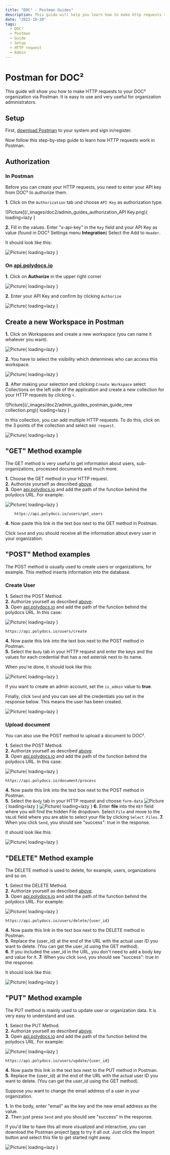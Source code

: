 ```yaml
---
title: "DOC² - Postman Guides"
description: This guide will help you learn how to make http requests via Postman to your DOC² Organization.
date: "2022-10-20"
tags:
  - DOC²
  - Postman
  - Guide
  - Setup
  - HTTP request
  - Admin
---
```



# Postman for DOC²


This guide will show you how to make HTTP requests to your DOC² organization via Postman. It is easy to use and very useful for organization administrators.


## Setup


First, [download Postman](https://www.postman.com/downloads/) to your system and sign in/register.

Now follow this step-by-step guide to learn how HTTP requests work in Postman.


## Authorization

### In Postman

Before you can create your HTTP requests, you need to enter your API key from DOC² to authorize them.

**1.** Click on the `Authorization` tab und choose `API Key` as authorization type.

![Picture](/_images/doc2/admin_guides_authorization_API Key.png){ loading=lazy }

**2.**  Fill in the values. Enter "x-api-key" in the `Key` field and your API Key as value (found in DOC² Settings menu **Integration**) Select the Add to `Header`.

It should look like this:

![Picture](/_images/doc2/admin_guides_authorize_finish.png){ loading=lazy }

### On <a href="https://api.polydocs.io">api.polydocs.io</a>

**1.** Click on **Authorize** in the upper right corner

![Picture](/_images/doc2/admin_guides_doc2-api-authorize.png){ loading=lazy }

**2.** Enter your API Key and confirm by clicking `Authorize`

![Picture](/_images/doc2/admin_guides_doc2-api-authorize_key.png){ loading=lazy }


## Create a new Workspace in Postman

**1.**  Click on Workspaces and create a new workspace (you can name it whatever you want).<br>

![Picture](/_images/doc2/admin_guides_postman_guide_workspace_1.png){ loading=lazy }

**2.**  You have to select the visibility which determines who can access this workspace.

![Picture](/_images/doc2/admin_guides_postman_guide_create-workspace-visibility.png){ loading=lazy }

**3.**  After making your selection and clicking `Create Workspace` select Collections on the left side of the application and create a new collection for your HTTP requests by clicking `+`.

![Picture](/_images/doc2/admin_guides_postman_guide_new collection.png){ loading=lazy }

In this collection, you can add multiple HTTP requests. To do this, click on the 3 points of the collection and select `Add request`.

![Picture](/_images/doc2/admin_guides_add_request.png){ loading=lazy }


## "GET" Method example

The GET method is very useful to get information about users, sub-organizations, processed documents and much more.

**1.**  Choose the GET method in your HTTP request.<br>
**2.**  Authorize yourself as described [above](/doc2/admin-guides/postman-projects/#authorization).<br>
**3.**  Open <a href="https://api.polydocs.io">api.polydocs.io</a> and add the path of the function behind the polydocs URL. For example:

![Picture](/_images/doc2/admin_guide_get_api.png){ loading=lazy }



        https://api.polydocs.io/users/get_users


**4.**  Now paste this link in the text box next to the GET method in Postman.

Click `Send` and you should receive all the information about every user in your organization.


## "POST" Method examples

The POST method is usually used to create users or organizations, for example. This method inserts information into the database.

### Create User

**1.**  Select the POST Method.<br>
**2.**  Authorize yourself as described [above](/doc2/admin-guides/postman-projects/#authorization).<br>
**3.**  Open <a href="https://api.polydocs.io">api.polydocs.io</a> and add the path of the function behind the polydocs URL. In this case:

![Picture](/_images/doc2/admin_guides_post_api.png){ loading=lazy }



    https://api.polydocs.io/users/create


**4.**  Now paste this link into the text box next to the POST method in Postman.<br>
**5.**  Select the `Body` tab in your HTTP request and enter the keys and the values ​​for each credential that has a red asterisk next to its name.

When you're done, it should look like this:

![Picture](/_images/doc2/admin_guide_post_body.png){ loading=lazy }

If you want to create an admin account, set the `is_admin` value to **true**.

Finally, click `Send` and you can see all the credentials you set in the response below. This means the user has been created.

![Picture](/_images/doc2/admin_guides_post_response.png){ loading=lazy }


### Upload document

You can also use the POST method to upload a document to DOC².

**1.**  Select the POST Method.<br>
**2.**  Authorize yourself as described [above](/doc2/admin-guides/postman-projects/#authorization).<br>
**3.**  Open <a href="https://api.polydocs.io">api.polydocs.io</a> and add the path of the function behind the polydocs URL. In this case:

![Picture](/_images/doc2/admin_guides_post_document-process.png){ loading=lazy }



    https://api.polydocs.io/document/process


**4.**  Now paste this link into the text box next to the POST method in Postman.<br>
**5.**  Select the `Body` tab in your HTTP request and choose `form-data`
![Picture](/_images/doc2/admin_guides_post_document-process_body-form-data-file.png){ loading=lazy }
![Picture](/_images/doc2/admin_guides_post_document-process_key-value-send.png){ loading=lazy }
**6.**  Enter **file** into the `KEY` field where you will find the hidden File dropdown. Select `File` and move to the `VALUE` field where you are able to select your file by clicking `Select Files`.
**7.** When you click `Send`, you should see "success": true in the response.

It should look like this:

![Picture](/_images/doc2/admin_guides_upload_body.png){ loading=lazy }


## "DELETE" Method example

The DELETE method is used to delete, for example, users, organizations and so on.

**1.**  Select the DELETE Method.<br>
**2.**  Authorize yourself as described [above](/doc2/admin-guides/postman-projects/#authorization).<br>
**3.**  Open <a href="https://api.polydocs.io">api.polydocs.io</a> and add the path of the function behind the polydocs URL. For example:

![Picture](/_images/doc2/admin_guides_delete_api.png){ loading=lazy }



    https://api.polydocs.io/users/delete/{user_id}



**4.**  Now paste this link in the text box next to the DELETE method in Postman.<br>
**5.**  Replace the {user_id} at the end of the URL with the actual user ID you want to delete. (You can get the user_id using the GET method).<br>
**6.**  If you included the user_id in the URL, you don't need to add a body key and value for it.
**7.**  When you click `Send`, you should see "success": true in the response.

It should look like this:

![Picture](/_images/doc2/admin_guides_delete_body.png){ loading=lazy }


## "PUT" Method example

The PUT method is mainly used to update user or organization data. It is very easy to understand and use.

**1.**  Select the PUT Method.<br>
**2.**  Authorize yourself as described [above](/doc2/admin-guides/postman-projects/#authorization).<br>
**3.**  Open <a href="https://api.polydocs.io">api.polydocs.io</a> and add the path of the function behind the polydocs URL. For example:

![Picture](/_images/doc2/admin_guides_put_api.png){ loading=lazy }



    https://api.polydocs.io/users/update/{user_id}



**4.**  Now paste this link in the text box next to the PUT method in Postman.<br>
**5.**  Replace the {user_id} at the end of the URL with the actual user ID you want to delete. (You can get the user_id using the GET method).

Suppose you want to change the email address of a user in your organization.

**1.**  In the body, enter "email" as the key and the new email address as the value.<br>
**2.**  Then just press `Send` and you should see "success" in the response.


If you'd like to have this all more visualized and interactive, you can download the Postman project <a href="/example/downloadables/doc2app.postman_collection.json" download>here</a> to try it all out.
Just click the Import button and select this file to get started right away.

![Picture](/_images/doc2/admin_guides_import_json.png){ loading=lazy }
